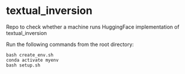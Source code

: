 # textual_inversion
Repo to check whether a machine runs HuggingFace implementation of textual_inversion

Run the following commands from the root directory:

```shell
bash create_env.sh
conda activate myenv
bash setup.sh
```
